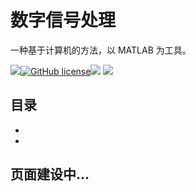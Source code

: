 # 数字信号处理

一种基于计算机的方法，以 MATLAB 为工具。

![](https://img.shields.io/badge/Author-Maxwell%20Tao-lightgrey)[![GitHub license](https://img.shields.io/badge/license-MIT-blue.svg)](https://github.com/TaohongMaxwell/Digital-Signal-Processing/edit/master/LICENSE)[![](https://img.shields.io/badge/Language-Chinese-red)](./README_Chinese.md) [![](https://img.shields.io/badge/Language-English-blue)](./README.md)

## 目录

- 
- 

## 页面建设中…